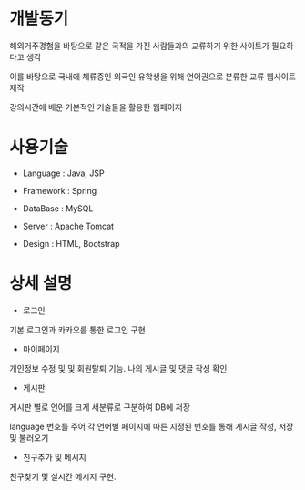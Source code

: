 # 개발동기

해외거주경험을 바탕으로 같은 국적을 가진 사람들과의 교류하기 위한 사이트가 필요하다고 생각

이를 바탕으로 국내에 체류중인 외국인 유학생을 위해 언어권으로 분류한 교류 웹사이트 제작

강의시간에 배운 기본적인 기술들을 활용한 웹페이지

# 사용기술

* Language : Java, JSP

* Framework : Spring

* DataBase : MySQL

* Server : Apache Tomcat

* Design : HTML, Bootstrap

# 상세 설명

* 로그인

기본 로그인과 카카오를 통한 로그인 구현

* 마이페이지

개인정보 수정 및 및 회원탈퇴 기능. 나의 게시글 및 댓글 작성 확인

* 게시판

게시판 별로 언어를 크게 세분류로 구분하여 DB에 저장

language 번호를 주어 각 언어별 페이지에 따른 지정된 번호를 통해 게시글 작성, 저장 및 불러오기

* 친구추가 및 메시지

친구찾기 및 실시간 메시지 구현.
